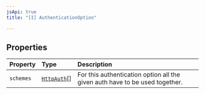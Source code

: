 ```yaml
---
jsApi: true
title: "[I] AuthenticationOption"

---
```

## Properties

| Property | Type | Description |
| :------ | :------ | :------ |
| `schemes` | [`HttpAuth`](Type.HttpAuth.md)[] | For this authentication option all the given auth have to be used together. |
